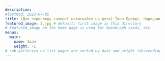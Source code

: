 ```yaml
---
description: 
#lastmod: 2023-07-05
title: (Для перегляду галереї натискайте на фото) Іван Бровді, Народний художник України (1939-2023).
featured_image: 2.jpg # default: first image in this directory
# featured_image on the home page is used for OpenGraph cards, etc.
menus:
  main:
    name: Іван
    weight: -1
# sub-galleries on list pages are sorted by date and weight (descending)
---
```

